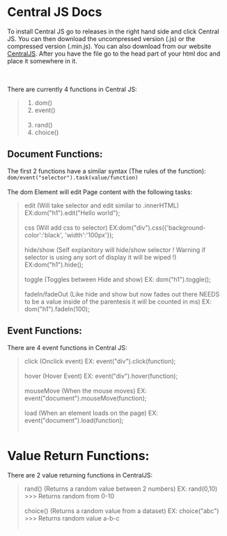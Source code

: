 # Central JS Docs
To install Central JS go to releases in the right hand side and click Central JS. You can then download the uncompressed version (.js) or the compressed version (.min.js). 
You can also download from our website [CentralJS](youtube.com). After you have the file go to the head part of your html doc and place it somewhere in it.

<br><br>
There are currently 4 functions in Central JS:
  >1. dom()<br>
  >2. event()<br><br>
  >3. rand()<br>
  >4. choice()<br>

## Document Functions:
The first 2 functions have a similar syntax (The rules of the function):<br>
```dom/event("selector").task(value/function)```<br><br>
The dom Element will edit Page content with the following tasks:

  >edit (Will take selector and edit similar to .innerHTML) EX:dom("h1").edit("Hello world");<br><br>
  >css (Will add css to selector) EX:dom("div").css({'background-color':'black', 'width':'100px'});<br><br>
  >hide/show (Self explanitory will hide/show selector ! Warning if selector is using any sort of display it will be wiped !) EX:dom("h1").hide(); <br><br>
  >toggle (Toggles between Hide and show) EX: dom("h1").toggle();<br><br>
  >fadeIn/fadeOut (Like hide and show but now fades out there NEEDS to be a value inside of the parentesis it will be counted in ms) EX: dom("h1").fadeIn(100);

## Event Functions:
There are 4 event functions in Central JS:
>click (Onclick event) EX: event("div").click(function);<br><br>
>hover (Hover Event) EX: event("div").hover(function);<br><br>
>mouseMove (When the mouse moves) EX: event("document").mouseMove(function);<br><br>
>load (When an element loads on the page) EX: event("document").load(function);<br><br>

# Value Return Functions:
There are 2 value returning functions in CentralJS:
>rand() (Returns a random value between 2 numbers) EX: rand(0,10) >>> Returns random from 0-10<br><br>
>choice() (Returns a random value from a dataset) EX: choice("abc") >>> Returns random value a-b-c<br><br>
